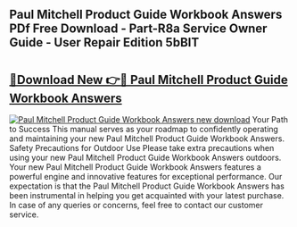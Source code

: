 ## Paul Mitchell Product Guide Workbook Answers PDf Free Download - Part-R8a Service Owner Guide - User Repair Edition 5bBIT

# <h2><a href="http://bc92720.oget.top/?id=Paul+Mitchell+Product+Guide+Workbook+Answers">🔗Download New 👉🔴 Paul Mitchell Product Guide Workbook Answers</a></h2>

[![Paul Mitchell Product Guide Workbook Answers new download](https://i.imgur.com/5g1atiW.png)](http://bc92720.oget.top/?id=Paul+Mitchell+Product+Guide+Workbook+Answers)
Your Path to Success This manual serves as your roadmap to confidently operating and maintaining your new Paul Mitchell Product Guide Workbook Answers. Safety Precautions for Outdoor Use Please take extra precautions when using your new Paul Mitchell Product Guide Workbook Answers outdoors. Your new Paul Mitchell Product Guide Workbook Answers features a powerful engine and innovative features for exceptional performance. Our expectation is that the Paul Mitchell Product Guide Workbook Answers has been instrumental in helping you get acquainted with your latest purchase. In case of any queries or concerns, feel free to contact our customer service.
